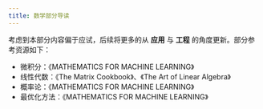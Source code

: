```yaml
---
title: 数学部分导读
---
```


考虑到本部分内容偏于应试，后续将更多的从 **应用** 与 **工程** 的角度更新。部分参考资源如下：

- 微积分：《MATHEMATICS FOR MACHINE LEARNING》
- 线性代数：《The Matrix Cookbook》、《The Art of Linear Algebra》
- 概率论：《MATHEMATICS FOR MACHINE LEARNING》
- 最优化方法：《MATHEMATICS FOR MACHINE LEARNING》
